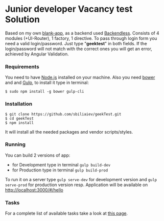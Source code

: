 # Junior developer Vacancy test Solution
Based on my own [blank-app](https://github.com/sbiliaiev/angular-gulp-scratch), as a backend used [Backendless](http://backendless.com/). Consists of 4 modules (+UI-Router), 1 factory, 1 directive.
To pass through login form you need a valid login/password. Just type "**geektest**" in both fields.
If the login/password will not match with the correct ones you will get an error, achieved by Angular Validation.
 
### Requirements
You need to have [Node.js](https://nodejs.org/) installed on your machine.
Also you need [bower](https://bower.io/) and and [Gulp](http://gulpjs.com/), to install it type in terminal:
```
$ sudo npm install -g bower gulp-cli
```
### Installation
```
$ git clone https://github.com/sbiliaiev/geekTest.git
$ cd geekTest
$ npm install
```
It will install all the needed packages and vendor scripts/styles.

### Running
You can build 2 versions of app:
- for Development type in terminal `gulp build-dev`
- for Production type in terminal `gulp build-prod`

To run it on a server type `gulp serve-dev` for development version and `gulp serve-prod` for production version resp. Application will be available on [http://localhost:3000/#/hello](http://localhost:3000/#/hello)

### Tasks
For a complete list of available tasks take a look at [this page](https://github.com/sbiliaiev/angular-gulp-scratch/blob/master/README.md).
